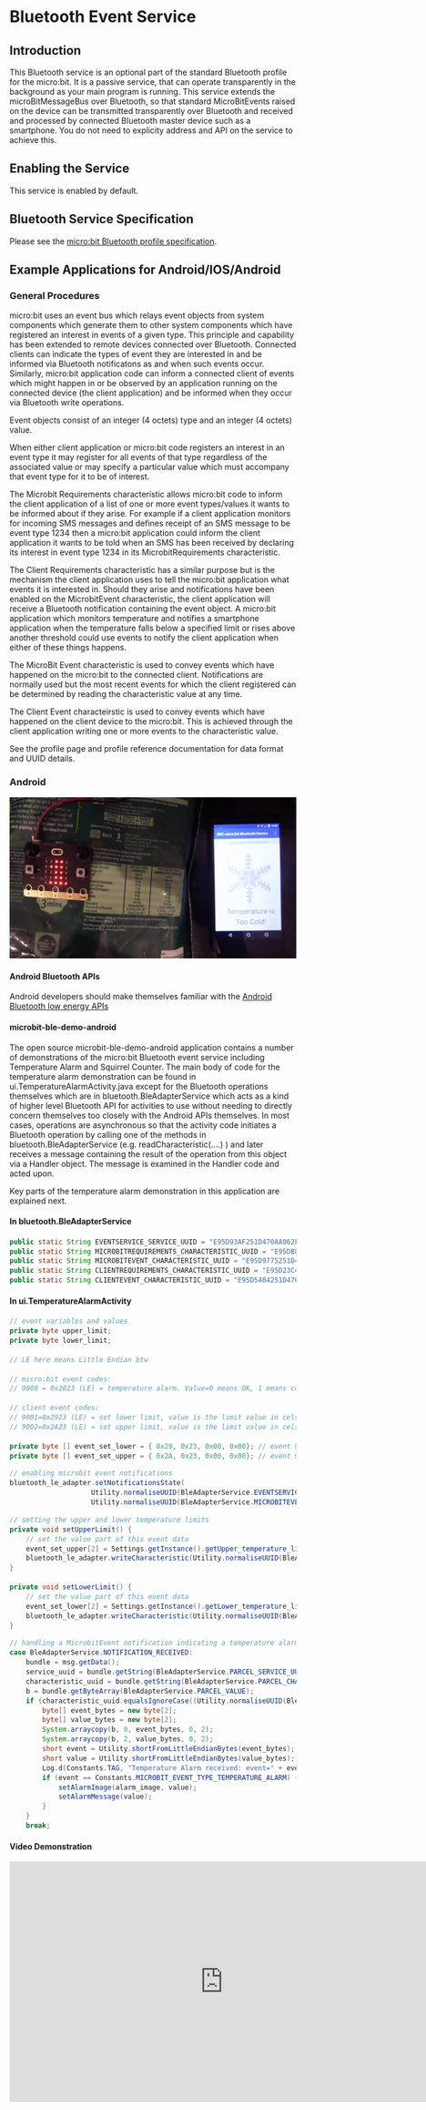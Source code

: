 # Bluetooth Event Service

## Introduction

This Bluetooth service is an optional part of the standard Bluetooth profile for the micro:bit. It is a passive service, that can operate transparently in the
background as your main program is running. This service extends the microBitMessageBus over Bluetooth, so that standard MicroBitEvents raised on the device can be transmitted transparently over
Bluetooth and received and processed by connected Bluetooth master device such as a smartphone.  You do not need to explicity address and API on the service to achieve this.

## Enabling the Service

This service is enabled by default.

## Bluetooth Service Specification

 Please see the [micro:bit Bluetooth profile specification](../resources/bluetooth/microbit-profile-V1.7-Level-2.pdf).

## Example Applications for Android/IOS/Android

### General Procedures

micro:bit uses an event bus which relays event objects from system components which generate them to other system components which have registered an interest in events of a given type. This principle and capability has been extended to remote devices connected over Bluetooth. Connected clients can indicate the types of event they are interested in and be informed via Bluetooth notificatons as and when such events occur. Similarly, micro:bit application code can inform a connected client of events which might happen in or be observed by an application running on the connected device (the client application) and be informed when they occur via Bluetooth write operations. 

Event objects consist of an integer (4 octets) type and an integer (4 octets) value.

When either client application or micro:bit code registers an interest in an event type it may register for all events of that type regardless of the associated value or may specify a particular value which must accompany that event type for it to be of interest.

The Microbit Requirements characteristic allows micro:bit code to inform the client application of a list of one or more event types/values it wants to be informed about if they arise. For example if a client application monitors for incoming SMS messages and defines receipt of an SMS message to be event type 1234 then a micro:bit application could inform the client application it wants to be told when an SMS has been received by declaring its interest in event type 1234 in its MicrobitRequirements characteristic.

The Client Requirements characteristic has a similar purpose but is the mechanism the client application uses to tell the micro:bit application what events it is interested in. Should they arise and notifications have been enabled on the MicrobitEvent characteristic, the client application will receive a Bluetooth notification containing the event object. A micro:bit application which monitors temperature and notifies a smartphone application when the temperature falls below a specified limit or rises above another threshold could use events to notify the client application when either of these things happens.

The MicroBit Event characteristic is used to convey events which have happened on the micro:bit to the connected client. Notifications are normally used but the most recent events for which the client registered can be determined by reading the characteristic value at any time.

The Client Event characteirstic is used to convey events which have happened on the client device to the micro:bit. This is achieved through the client application writing one or more events to the characteristic value.

See the profile page and profile reference documentation for data format and UUID details.

### Android

<img src="../../resources/bluetooth/event_demo.png" alt="Event Demo">

#### Android Bluetooth APIs

Android developers should make themselves familiar with the [Android Bluetooth low energy APIs](http://developer.android.com/guide/topics/connectivity/bluetooth-le.html)

#### microbit-ble-demo-android

The open source microbit-ble-demo-android application contains a number of demonstrations of the micro:bit Bluetooth event service including Temperature Alarm and Squirrel Counter. The main body of code for the temperature alarm demonstration can be found in ui.TemperatureAlarmActivity.java except for the Bluetooth operations themselves which are in bluetooth.BleAdapterService which acts as a kind of higher level Bluetooth API for activities to use without needing to directly concern themselves too closely with the Android APIs themselves. In most cases, operations are asynchronous so that the activity code initiates a Bluetooth operation by calling one of the methods in bluetooth.BleAdapterService (e.g. readCharacteristic(....) ) and later receives a message containing the result of the operation from this object via a Handler object. The message is examined in the Handler code and acted upon.

Key parts of the temperature alarm demonstration in this application are explained next.

#### In bluetooth.BleAdapterService

``` java
public static String EVENTSERVICE_SERVICE_UUID = "E95D93AF251D470AA062FA1922DFA9A8";
public static String MICROBITREQUIREMENTS_CHARACTERISTIC_UUID = "E95DB84C251D470AA062FA1922DFA9A8";
public static String MICROBITEVENT_CHARACTERISTIC_UUID = "E95D9775251D470AA062FA1922DFA9A8";
public static String CLIENTREQUIREMENTS_CHARACTERISTIC_UUID = "E95D23C4251D470AA062FA1922DFA9A8";
public static String CLIENTEVENT_CHARACTERISTIC_UUID = "E95D5404251D470AA062FA1922DFA9A8";
```

#### In ui.TemperatureAlarmActivity

```java
// event variables and values
private byte upper_limit;
private byte lower_limit;

// LE here means Little Endian btw

// micro:bit event codes:
// 9000 = 0x2823 (LE) = temperature alarm. Value=0 means OK, 1 means cold, 2 means hot

// client event codes:
// 9001=0x2923 (LE) = set lower limit, value is the limit value in celsius
// 9002=0x2A23 (LE) = set upper limit, value is the limit value in celsius

private byte [] event_set_lower = { 0x29, 0x23, 0x00, 0x00}; // event 9001
private byte [] event_set_upper = { 0x2A, 0x23, 0x00, 0x00}; // event 9002
```

``` java
// enabling microbit event notifications
bluetooth_le_adapter.setNotificationsState(
                    Utility.normaliseUUID(BleAdapterService.EVENTSERVICE_SERVICE_UUID), 
                    Utility.normaliseUUID(BleAdapterService.MICROBITEVENT_CHARACTERISTIC_UUID), true)                    
```
                       

``` java
// setting the upper and lower temperature limits 
private void setUpperLimit() {
    // set the value part of this event data
    event_set_upper[2] = Settings.getInstance().getUpper_temperature_limit();
    bluetooth_le_adapter.writeCharacteristic(Utility.normaliseUUID(BleAdapterService.EVENTSERVICE_SERVICE_UUID), Utility.normaliseUUID(BleAdapterService.CLIENTEVENT_CHARACTERISTIC_UUID), event_set_upper);
}

private void setLowerLimit() {
    // set the value part of this event data
    event_set_lower[2] = Settings.getInstance().getLower_temperature_limit();
    bluetooth_le_adapter.writeCharacteristic(Utility.normaliseUUID(BleAdapterService.EVENTSERVICE_SERVICE_UUID), Utility.normaliseUUID(BleAdapterService.CLIENTEVENT_CHARACTERISTIC_UUID), event_set_lower);
}
```

```java
// handling a MicrobitEvent notification indicating a temperature alarm of "too hot" or "too cold"
case BleAdapterService.NOTIFICATION_RECEIVED:
    bundle = msg.getData();
    service_uuid = bundle.getString(BleAdapterService.PARCEL_SERVICE_UUID);
    characteristic_uuid = bundle.getString(BleAdapterService.PARCEL_CHARACTERISTIC_UUID);
    b = bundle.getByteArray(BleAdapterService.PARCEL_VALUE);
    if (characteristic_uuid.equalsIgnoreCase((Utility.normaliseUUID(BleAdapterService.MICROBITEVENT_CHARACTERISTIC_UUID)))) {
        byte[] event_bytes = new byte[2];
        byte[] value_bytes = new byte[2];
        System.arraycopy(b, 0, event_bytes, 0, 2);
        System.arraycopy(b, 2, value_bytes, 0, 2);
        short event = Utility.shortFromLittleEndianBytes(event_bytes);
        short value = Utility.shortFromLittleEndianBytes(value_bytes);
        Log.d(Constants.TAG, "Temperature Alarm received: event=" + event + " value=" + value);
        if (event == Constants.MICROBIT_EVENT_TYPE_TEMPERATURE_ALARM) {
            setAlarmImage(alarm_image, value);
            setAlarmMessage(value);
        }
    }
    break;
```


#### Video Demonstration

<iframe src="https://player.vimeo.com/video/153072501" width="750" height="422" frameborder="0" webkitallowfullscreen mozallowfullscreen allowfullscreen></iframe>


